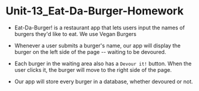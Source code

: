 # Unit-13_Eat-Da-Burger-Homework

* Eat-Da-Burger! is a restaurant app that lets users input the names of burgers they'd like to eat. We use Vegan Burgers

* Whenever a user submits a burger's name, our app will display the burger on the left side of the page -- waiting to be devoured.

* Each burger in the waiting area also has a `Devour it!` button. When the user clicks it, the burger will move to the right side of the page.

* Our app will store every burger in a database, whether devoured or not.
